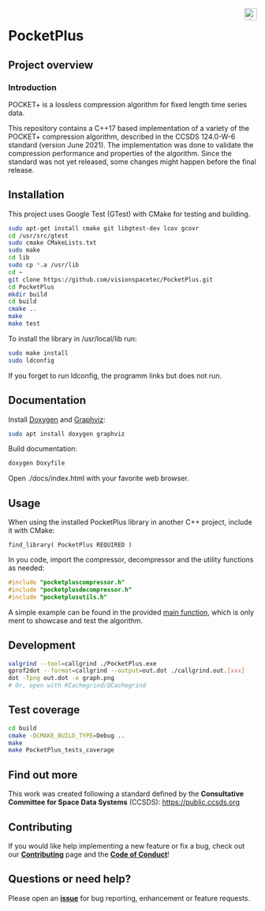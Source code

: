 <a href="http://www.visionspace.com">
   <img src="https://www.visionspace.com/img/VISIONSPACE_HZ_BLACK_HR.png" alt="visionspace logo" title="visionspace_cicd" align="right" height="25px" />
</a>

# PocketPlus

## Project overview

### Introduction
POCKET+ is a lossless compression algorithm for fixed length time series data.

This repository contains a C++17 based implementation of a variety of the POCKET+ compression algorithm, described in the CCSDS 124.0-W-6 standard (version June 2021).
The implementation was done to validate the compression performance and properties of the algorithm.
Since the standard was not yet released, some changes might happen before the final release.

## Installation
This project uses Google Test (GTest) with CMake for testing and building.
```bash
sudo apt-get install cmake git libgtest-dev lcov gcovr
cd /usr/src/gtest
sudo cmake CMakeLists.txt
sudo make
cd lib
sudo cp *.a /usr/lib
cd ~
git clone https://github.com/visionspacetec/PocketPlus.git
cd PocketPlus
mkdir build
cd build
cmake ..
make
make test
```

To install the library in /usr/local/lib run:
```bash
sudo make install
sudo ldconfig
```
If you forget to run ldconfig, the programm links but does not run.

## Documentation

Install [Doxygen](https://www.doxygen.nl) and [Graphviz](https://graphviz.org/):
```bash
sudo apt install doxygen graphviz
```

Build documentation:
```bash
doxygen Doxyfile
```

Open ./docs/index.html with your favorite web browser.

## Usage

When using the installed PocketPlus library in another C++ project, include it with CMake:
```
find_library( PocketPlus REQUIRED )
```

In you code, import the compressor, decompressor and the utility functions as needed:
```c++
#include "pocketpluscompressor.h"
#include "pocketplusdecompressor.h"
#include "pocketplusutils.h"
```

A simple example can be found in the provided [main function](https://github.com/visionspacetec/PocketPlus/blob/master/src/main.cpp), which is only ment to showcase and test the algorithm.

## Development

```bash
valgrind --tool=callgrind ./PocketPlus.exe 
gprof2dot --format=callgrind --output=out.dot ./callgrind.out.[xxx]
dot -Tpng out.dot -o graph.png
# Or, open with KCachegrind/QCachegrind
```

## Test coverage

```bash
cd build
cmake -DCMAKE_BUILD_TYPE=Debug ..
make
make PocketPlus_tests_coverage
```

## Find out more

This work was created following a standard defined by the **Consultative Committee for Space Data Systems** (CCSDS): https://public.ccsds.org

## Contributing

If you would like help implementing a new feature or fix a bug, check out our **[Contributing](https://github.com/visionspacetec/PocketPlus/blob/master/.github/contributing.md)** page and the **[Code of Conduct](https://github.com/visionspacetec/PocketPlus/blob/master/.github/code_of_conduct.md)**!

## Questions or need help?

Please open an **[issue](https://github.com/visionspacetec/PocketPlus/issues/new/choose)** for bug reporting, enhancement or feature requests.

